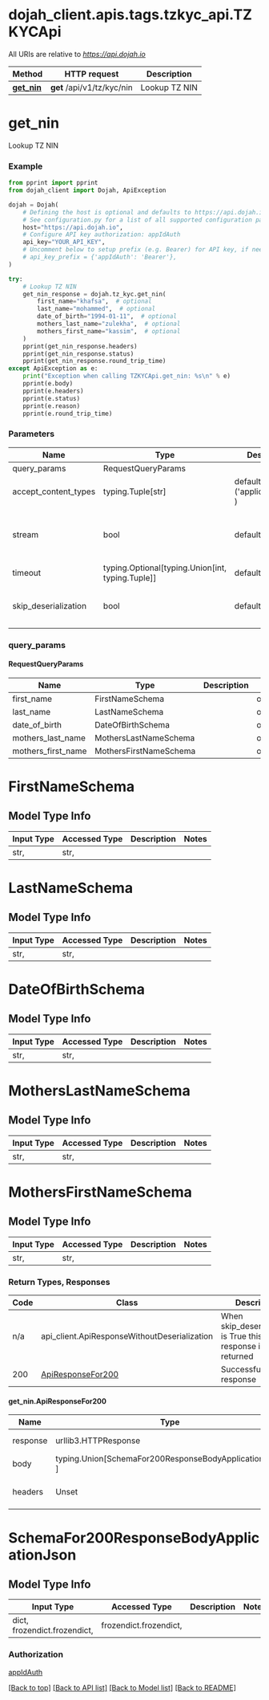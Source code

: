 <a name="__pageTop"></a>
# dojah_client.apis.tags.tzkyc_api.TZKYCApi

All URIs are relative to *https://api.dojah.io*

Method | HTTP request | Description
------------- | ------------- | -------------
[**get_nin**](#get_nin) | **get** /api/v1/tz/kyc/nin | Lookup TZ NIN

# **get_nin**

Lookup TZ NIN

### Example

```python
from pprint import pprint
from dojah_client import Dojah, ApiException

dojah = Dojah(
    # Defining the host is optional and defaults to https://api.dojah.io
    # See configuration.py for a list of all supported configuration parameters.
    host="https://api.dojah.io",
    # Configure API key authorization: appIdAuth
    api_key="YOUR_API_KEY",
    # Uncomment below to setup prefix (e.g. Bearer) for API key, if needed
    # api_key_prefix = {'appIdAuth': 'Bearer'},
)

try:
    # Lookup TZ NIN
    get_nin_response = dojah.tz_kyc.get_nin(
        first_name="khafsa",  # optional
        last_name="mohammed",  # optional
        date_of_birth="1994-01-11",  # optional
        mothers_last_name="zulekha",  # optional
        mothers_first_name="kassim",  # optional
    )
    pprint(get_nin_response.headers)
    pprint(get_nin_response.status)
    pprint(get_nin_response.round_trip_time)
except ApiException as e:
    print("Exception when calling TZKYCApi.get_nin: %s\n" % e)
    pprint(e.body)
    pprint(e.headers)
    pprint(e.status)
    pprint(e.reason)
    pprint(e.round_trip_time)
```
### Parameters

Name | Type | Description  | Notes
------------- | ------------- | ------------- | -------------
query_params | RequestQueryParams | |
accept_content_types | typing.Tuple[str] | default is ('application/json', ) | Tells the server the content type(s) that are accepted by the client
stream | bool | default is False | if True then the response.content will be streamed and loaded from a file like object. When downloading a file, set this to True to force the code to deserialize the content to a FileSchema file
timeout | typing.Optional[typing.Union[int, typing.Tuple]] | default is None | the timeout used by the rest client
skip_deserialization | bool | default is False | when True, headers and body will be unset and an instance of api_client.ApiResponseWithoutDeserialization will be returned

### query_params
#### RequestQueryParams

Name | Type | Description  | Notes
------------- | ------------- | ------------- | -------------
first_name | FirstNameSchema | | optional
last_name | LastNameSchema | | optional
date_of_birth | DateOfBirthSchema | | optional
mothers_last_name | MothersLastNameSchema | | optional
mothers_first_name | MothersFirstNameSchema | | optional


# FirstNameSchema

## Model Type Info
Input Type | Accessed Type | Description | Notes
------------ | ------------- | ------------- | -------------
str,  | str,  |  | 

# LastNameSchema

## Model Type Info
Input Type | Accessed Type | Description | Notes
------------ | ------------- | ------------- | -------------
str,  | str,  |  | 

# DateOfBirthSchema

## Model Type Info
Input Type | Accessed Type | Description | Notes
------------ | ------------- | ------------- | -------------
str,  | str,  |  | 

# MothersLastNameSchema

## Model Type Info
Input Type | Accessed Type | Description | Notes
------------ | ------------- | ------------- | -------------
str,  | str,  |  | 

# MothersFirstNameSchema

## Model Type Info
Input Type | Accessed Type | Description | Notes
------------ | ------------- | ------------- | -------------
str,  | str,  |  | 

### Return Types, Responses

Code | Class | Description
------------- | ------------- | -------------
n/a | api_client.ApiResponseWithoutDeserialization | When skip_deserialization is True this response is returned
200 | [ApiResponseFor200](#get_nin.ApiResponseFor200) | Successful response

#### get_nin.ApiResponseFor200
Name | Type | Description  | Notes
------------- | ------------- | ------------- | -------------
response | urllib3.HTTPResponse | Raw response |
body | typing.Union[SchemaFor200ResponseBodyApplicationJson, ] |  |
headers | Unset | headers were not defined |

# SchemaFor200ResponseBodyApplicationJson

## Model Type Info
Input Type | Accessed Type | Description | Notes
------------ | ------------- | ------------- | -------------
dict, frozendict.frozendict,  | frozendict.frozendict,  |  | 

### Authorization

[appIdAuth](../../../README.md#appIdAuth)

[[Back to top]](#__pageTop) [[Back to API list]](../../../README.md#documentation-for-api-endpoints) [[Back to Model list]](../../../README.md#documentation-for-models) [[Back to README]](../../../README.md)

